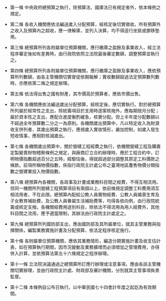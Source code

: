 * 第一條 中央政府總預算之執行，除預算法、國庫法已有規定者外，依本條例之規定。

* 第二條 各收入機關應依法編送歲入分配預算，經核定後切實徵收。所有預算外之收入及預算內之超收，應一律解庫，並列入決算，均不得逕行坐抵或挪移墊用。

* 第三條 總預算所列各附屬單位預算機關，應行繳庫之盈餘及事業收入，經立法程序審定後如有差異時，由行政院依照立法院最後審定數額，調整預算並執行之。

* 第四條 總預算所列各附屬單位預算機關，應行繳庫之盈餘及事業收入，應依預算所列數額，由各主管機關切實督促依期報解；實收數額超過法定預算數列數時，亦應依第二條之規定辦理。

* 第五條 依法得出售之國有財產，其市價高於預算者，應依市價出售。

* 第六條 各機關應依法編送歲出分配預算，經核定後，應切實執行。對於總預算所列屬於經常性之支出，除統籌項目於支用時逐案核撥外，應每期按月分配；屬於資本性之支出，應配合進度衡酌緩急，核實分配。但上半年度分配數額以不超過全年預算數二分之一為原則。各機關歲出預算中，凡以特定收入為財源收支併列者，其歲出預算之執行，應視歲入實收情形，嚴加控制，如歲入發生短收情事，應相對核減歲出。

* 第七條 各機關歲出預算中，關於營繕工程經費之執行，依機關營繕工程及購置定製變賣財物稽察條例之規定，與廠商訂立合約辦理時，應於工程合約中，訂明物價指數超過百分之五時，經驗估後，得就超過部分調整其原定工料價款之條款。前項所稱物價指數，係指行政院主計處公布之臺灣地區躉售物價分類指數之營建業投入物價指數。

* 第八條 總預算內各機關，各政事及計畫或業務科目間之經費，不得互相流用。但同一機關所列營繕工程預算項目有兩個以上，依前條規定調整工料費用須互相流用者，不在此限。總預算內配給公教人員實物經費、公教人員婚喪生育及子女教育補助費，及公教人員眷屬生活補助費等，均得各依向例，由行政院統籌或核定支撥。各機關經費用途別科目，除依法不得流用為用人經費外，其他科目間之流用，應予適當限制，其辦法由行政院主計處定之。

* 第九條 總預算所列國防部支出，應由國防部及其所屬單位，就其主管業務與指揮關係，編製業務實施計畫及分配預算，依法定程序核定施行。

* 第十條 各附屬單位預算機關，應依其業務情形，編造分期實施計畫及收支估計表，如在預算執行期間，因市況變動及業務擴增而必須增加之管理費用，亦得併入計算，並依預算法第五十六條規定之程序辦理。

* 第十一條 立法院決議通過之總預算所訂應行辦理或注意事項，應由各該主管機關切實辦理，並由行政院主計處、財政部及審計機關，分別就其主管事項負責監督。

* 第十二條 本條例自公布日執行。以中華民國七十四會計年度之起訖為有效期間。

